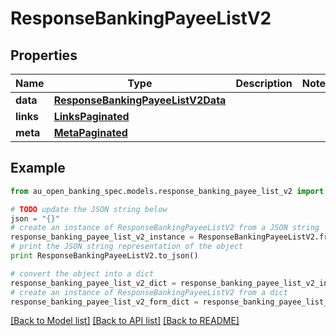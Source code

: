 # ResponseBankingPayeeListV2


## Properties

Name | Type | Description | Notes
------------ | ------------- | ------------- | -------------
**data** | [**ResponseBankingPayeeListV2Data**](ResponseBankingPayeeListV2Data.md) |  | 
**links** | [**LinksPaginated**](LinksPaginated.md) |  | 
**meta** | [**MetaPaginated**](MetaPaginated.md) |  | 

## Example

```python
from au_open_banking_spec.models.response_banking_payee_list_v2 import ResponseBankingPayeeListV2

# TODO update the JSON string below
json = "{}"
# create an instance of ResponseBankingPayeeListV2 from a JSON string
response_banking_payee_list_v2_instance = ResponseBankingPayeeListV2.from_json(json)
# print the JSON string representation of the object
print ResponseBankingPayeeListV2.to_json()

# convert the object into a dict
response_banking_payee_list_v2_dict = response_banking_payee_list_v2_instance.to_dict()
# create an instance of ResponseBankingPayeeListV2 from a dict
response_banking_payee_list_v2_form_dict = response_banking_payee_list_v2.from_dict(response_banking_payee_list_v2_dict)
```
[[Back to Model list]](../README.md#documentation-for-models) [[Back to API list]](../README.md#documentation-for-api-endpoints) [[Back to README]](../README.md)


